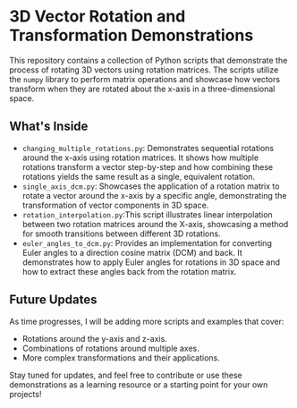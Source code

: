 # 3D Vector Rotation and Transformation Demonstrations

This repository contains a collection of Python scripts that demonstrate the process of rotating 3D vectors using rotation matrices. The scripts utilize the `numpy` library to perform matrix operations and showcase how vectors transform when they are rotated about the x-axis in a three-dimensional space.

## What's Inside

- `changing_multiple_rotations.py`: Demonstrates sequential rotations around the x-axis using rotation matrices. It shows how multiple rotations transform a vector step-by-step and how combining these rotations yields the same result as a single, equivalent rotation.
- `single_axis_dcm.py`: Showcases the application of a rotation matrix to rotate a vector around the x-axis by a specific angle, demonstrating the transformation of vector components in 3D space.
- `rotation_interpolation.py`:This script illustrates linear interpolation between two rotation matrices around the X-axis, showcasing a method for smooth transitions between different 3D rotations.
- `euler_angles_to_dcm.py`: Provides an implementation for converting Euler angles to a direction cosine matrix (DCM) and back. It demonstrates how to apply Euler angles for rotations in 3D space and how to extract these angles back from the rotation matrix.

## Future Updates

As time progresses, I will be adding more scripts and examples that cover:
- Rotations around the y-axis and z-axis.
- Combinations of rotations around multiple axes.
- More complex transformations and their applications.

Stay tuned for updates, and feel free to contribute or use these demonstrations as a learning resource or a starting point for your own projects!
